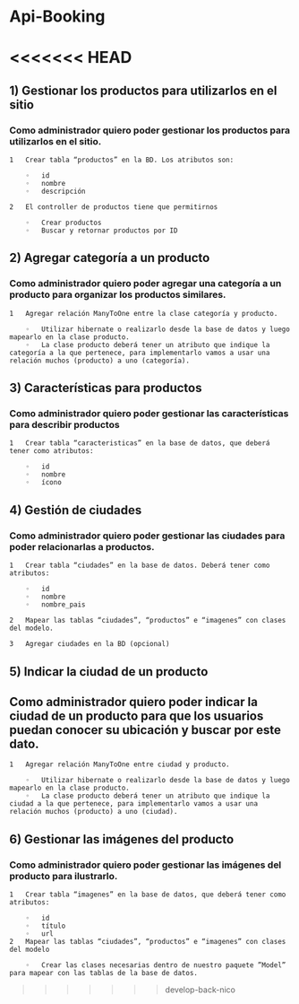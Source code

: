 # Api-Booking
<<<<<<< HEAD
=======

## 1) Gestionar los productos para utilizarlos en el sitio
### Como administrador quiero poder gestionar los productos para utilizarlos en el sitio.


	1	Crear tabla “productos” en la BD. Los atributos son:
	
		◦	id
		◦	nombre
		◦	descripción
		
	2	El controller de productos tiene que permitirnos
	
		◦	Crear productos
		◦	Buscar y retornar productos por ID

## 2) Agregar categoría a un producto
### Como administrador quiero poder agregar una categoría a un producto para organizar los productos similares.


	1	Agregar relación ManyToOne entre la clase categoría y producto.
	
		◦	Utilizar hibernate o realizarlo desde la base de datos y luego mapearlo en la clase producto.
		◦	La clase producto deberá tener un atributo que indique la categoría a la que pertenece, para implementarlo vamos a usar una relación muchos (producto) a uno (categoría).
	
## 3) Características para productos
### Como administrador quiero poder gestionar las características para describir productos


	1	Crear tabla “caracteristicas” en la base de datos, que deberá tener como atributos:
	
		◦	id
		◦	nombre
		◦	ícono
	
## 4) Gestión de ciudades
### Como administrador quiero poder gestionar las ciudades para poder relacionarlas a productos.


	1	Crear tabla “ciudades” en la base de datos. Deberá tener como atributos:
	
		◦	id
		◦	nombre
		◦	nombre_pais
		
	2	Mapear las tablas “ciudades”, “productos” e “imagenes” con clases del modelo.
	
	3	Agregar ciudades en la BD (opcional)
	
## 5) Indicar la ciudad de un producto
## Como administrador quiero poder indicar la ciudad de un producto para que los usuarios puedan conocer su ubicación y buscar por este dato.


	1	Agregar relación ManyToOne entre ciudad y producto.
	
		◦	Utilizar hibernate o realizarlo desde la base de datos y luego mapearlo en la clase producto.
		◦	La clase producto deberá tener un atributo que indique la ciudad a la que pertenece, para implementarlo vamos a usar una relación muchos (producto) a uno (ciudad).

## 6) Gestionar las imágenes del producto
### Como administrador quiero poder gestionar las imágenes del producto para ilustrarlo.


	1	Crear tabla “imagenes” en la base de datos, que deberá tener como atributos:
	
		◦	id
		◦	título
		◦	url
	2	Mapear las tablas “ciudades”, “productos” e “imagenes” con clases del modelo
	
		◦	Crear las clases necesarias dentro de nuestro paquete ”Model” para mapear con las tablas de la base de datos.
>>>>>>> develop-back-nico
